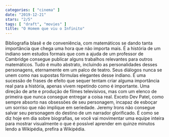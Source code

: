 ```yaml
---
categories: [ "cinema" ]
date: "2019-12-21"
stars: "2/5"
tags: [ "draft", "movies" ]
title: "O Homem que viu o Infinito"
---
```

Bibliografia blasê e de conveniência, com matemáticos se dando tanta importância que chega uma hora que não importa mais. É a história de um indiano sem estudos formais que com a ajuda de um professor de Cambridge consegue publicar alguns trabalhos relevantes para outros matemáticos. Tudo é muito abstrato, incluindo as personalidades desses personagens, eternamente em um palco de teatro. Seus diálogos nunca se unem como nas supostas fórmulas elegantes desse indiano. É uma sucessão de frases de efeito que sequer tentam criar alguma importância real para a história, apenas vivem repetindo como é importante. Uma direção de arte e produção de filmes televisivos, mas com um elenco de primeira que nunca consegue entregar a coisa real. Exceto Dev Patel, como sempre absorto nas obsessões de seu personagem, incapaz de esboçar um sorriso que não implique em seriedade. Jeremy Irons não consegue salvar seu personagem do destino de um narrador glorificado. É como se diz hoje em dia sobre biografias, se você vai movimentar uma equipe inteira para mostrar visualmente o que é possível aprender em quinze minutos lendo a Wikipédia, prefira a Wikipédia.

